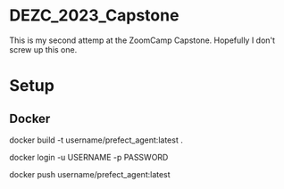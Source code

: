 # DEZC_2023_Capstone

This is my second attemp at the ZoomCamp Capstone. Hopefully I don't screw up this one. 

# Setup 

## Docker

docker build -t username/prefect_agent:latest .

docker login -u USERNAME -p PASSWORD

docker push username/prefect_agent:latest



